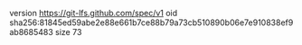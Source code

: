 version https://git-lfs.github.com/spec/v1
oid sha256:81845ed59abe2e88e661b7ce88b79a73cb510890b06e7e910838ef9ab8685483
size 73
